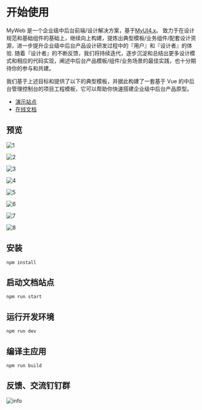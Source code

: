 # 开始使用
MyWeb 是一个企业级中后台前端/设计解决方案，基于[MyUI4.x](http://myui.vtj.pro/my/)。
致力于在设计规范和基础组件的基础上，继续向上构建，提炼出典型模板/业务组件/配套设计资源，进一步提升企业级中后台产品设计研发过程中的『用户』和『设计者』的体验.
随着『设计者』的不断反馈，我们将持续迭代，逐步沉淀和总结出更多设计模式和相应的代码实现，阐述中后台产品模板/组件/业务场景的最佳实践，也十分期待你的参与和共建。

我们基于上述目标和提供了以下的典型模板，并据此构建了一套基于 Vue 的中后台管理控制台的项目工程模板，它可以帮助你快速搭建企业级中后台产品原型。

- [演示站点](http://myui.vtj.pro/my-web/)
- [在线文档](http://myui.vtj.pro/my/)

## 预览
![1](http://myui.vtj.pro/my-web/preview/1.png)

![2](http://myui.vtj.pro/my-web/preview/2.png)

![3](http://myui.vtj.pro/my-web/preview/3.png)

![4](http://myui.vtj.pro/my-web/preview/4.png)

![5](http://myui.vtj.pro/my-web/preview/5.png)

![6](http://myui.vtj.pro/my-web/preview/6.png)

![7](http://myui.vtj.pro/my-web/preview/7.png)

![8](http://myui.vtj.pro/my-web/preview/8.png)

## 安装
```
npm install
```


## 启动文档站点
```
npm run start
```

## 运行开发环境
```
npm run dev
```

## 编译主应用
```
npm run build
```

## 反馈、交流钉钉群

![info](http://myui.vtj.pro/my/img/dingtalk.png)

